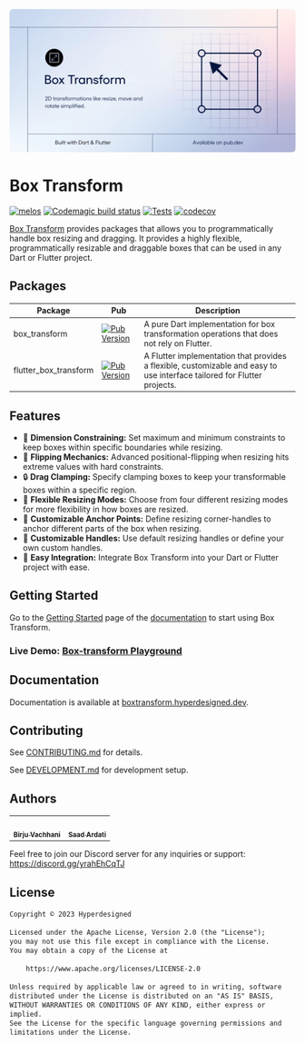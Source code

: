 ![Banner](https://raw.githubusercontent.com/hyper-designed/box_transform/main/docs/assets/banner.png)

# Box Transform

[![melos](https://img.shields.io/badge/maintained%20with-melos-f700ff.svg?style=flat-square)](https://github.com/invertase/melos) [![Codemagic build status](https://api.codemagic.io/apps/63dd4d4ae6be1d561b8f45d2/63dd4d4ae6be1d561b8f45d1/status_badge.svg)](https://codemagic.io/apps/63dd4d4ae6be1d561b8f45d2/63dd4d4ae6be1d561b8f45d1/latest_build) [![Tests](https://github.com/hyper-designed/box_transform/workflows/Tests/badge.svg?branch=main)](https://github.com/hyper-designed/box_transform/actions) [![codecov](https://codecov.io/gh/BirjuVachhani/box_transform/branch/main/graph/badge.svg?token=SX5FXDUD7A)](https://codecov.io/gh/BirjuVachhani/box_transform)

[Box Transform][github] provides packages that allows you to programmatically handle box resizing and dragging. 
It provides a highly flexible, programmatically resizable and draggable boxes that can be used in any Dart or Flutter 
project.

## Packages

| Package               | Pub                                                                                                                            | Description                                                                                                              |
|-----------------------|--------------------------------------------------------------------------------------------------------------------------------|--------------------------------------------------------------------------------------------------------------------------|
| box_transform         | [![Pub Version](https://img.shields.io/pub/v/box_transform?label=Pub)](https://pub.dev/packages/box_transform)                 | A pure Dart implementation for box transformation operations that does not rely on Flutter.                              |
| flutter_box_transform | [![Pub Version](https://img.shields.io/pub/v/flutter_box_transform?label=Pub)](https://pub.dev/packages/flutter_box_transform) | A Flutter implementation that provides a flexible, customizable and easy to use interface tailored for Flutter projects. |


## Features

* 📏 **Dimension Constraining:** Set maximum and minimum constraints to keep boxes within specific boundaries while resizing.
* 🔁 **Flipping Mechanics:** Advanced positional-flipping when resizing hits extreme values with hard constraints.
* 🔒 **Drag Clamping:** Specify clamping boxes to keep your transformable boxes within a specific region.
* 🎨 **Flexible Resizing Modes:** Choose from four different resizing modes for more flexibility in how boxes are resized.
* 📍 **Customizable Anchor Points:** Define resizing corner-handles to anchor different parts of the box when resizing.
* 🎨 **Customizable Handles:** Use default resizing handles or define your own custom handles.
* 🚀 **Easy Integration:** Integrate Box Transform into your Dart or Flutter project with ease.

## Getting Started

Go to the [Getting Started][get-started] page of the 
[documentation][docsite] to start using Box Transform.

### Live Demo: [Box-transform Playground][demo]

## Documentation

Documentation is available at [boxtransform.hyperdesigned.dev][docsite].

## Contributing

See [CONTRIBUTING.md][contributing] for details.

See [DEVELOPMENT.md][development] for development setup.

## Authors

<table>
  <tr>
    <td align="center"><a href="https://github.com/BirjuVachhani"><img src="https://avatars.githubusercontent.com/u/20423471?s=100" width="100px;" alt=""/><br /><sub><b>Birju Vachhani</b></sub></a></td>
    <td align="center"><a href="https://github.com/SaadArdati"><img src="https://avatars.githubusercontent.com/u/7407478?v=4" width="100px;" alt=""/><br /><sub><b>Saad Ardati</b></sub></a></td>
  </tr>
</table>

Feel free to join our Discord server for any inquiries or support: https://discord.gg/yrahEhCqTJ

## License

```
Copyright © 2023 Hyperdesigned

Licensed under the Apache License, Version 2.0 (the "License");
you may not use this file except in compliance with the License.
You may obtain a copy of the License at

    https://www.apache.org/licenses/LICENSE-2.0

Unless required by applicable law or agreed to in writing, software
distributed under the License is distributed on an "AS IS" BASIS,
WITHOUT WARRANTIES OR CONDITIONS OF ANY KIND, either express or implied.
See the License for the specific language governing permissions and
limitations under the License.
```

[contributing]: https://github.com/hyper-designed/box_transform/blob/main/CONTRIBUTING.md
[development]: https://github.com/hyper-designed/box_transform/blob/main/development.md
[docsite]: https://boxtransform.hyperdesigned.dev/
[demo]: https://boxtransform-demo.hyperdesigned.dev
[get-started]: https://boxtransform.hyperdesigned.dev/flutter_get_started
[github]: https://github.com/hyper-designed/box_transform
